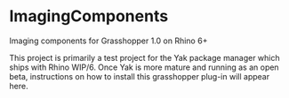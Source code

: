 # ImagingComponents
Imaging components for Grasshopper 1.0 on Rhino 6+

This project is primarily a test project for the Yak package manager which ships with Rhino WIP/6.
Once Yak is more mature and running as an open beta, instructions on how to install this grasshopper plug-in will appear here.
